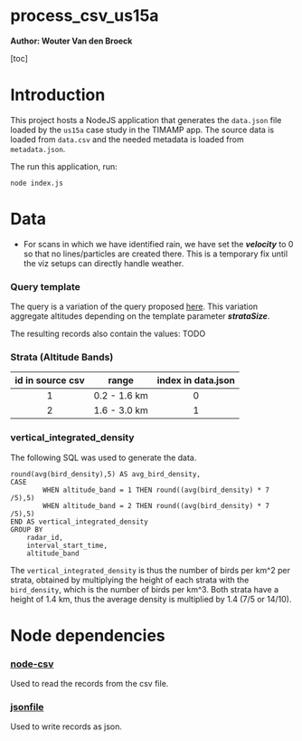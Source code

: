 
<h1>process_csv_us15a</h1>

**Author: Wouter Van den Broeck**

[toc]

# Introduction

This project hosts a NodeJS application that generates the `data.json` file loaded by the `us15a` case study in the TIMAMP app. The source data is loaded from `data.csv` and the needed metadata is loaded from `metadata.json`. 

The run this application, run:

```
node index.js
```

# Data

- For scans in which we have identified rain, we have set the ___velocity___ to 0 so that no lines/particles are created there. This is a temporary fix until the viz setups can directly handle weather.


### Query template

The query is a variation of the query proposed [here](https://github.com/enram/case-study/tree/master/data/bird-migration-altitude-profiles#aggregation).
This variation aggregate altitudes depending on the template parameter ___strataSize___.

The resulting records also contain the values:
TODO

### Strata (Altitude Bands)

| id in source csv | range | index in data.json |
|:----------------:|-------|:--------------------:|
| 1 | 0.2 - 1.6 km | 0 |
| 2 | 1.6 - 3.0 km | 1 |

### vertical_integrated_density

The following SQL was used to generate the data.

```
round(avg(bird_density),5) AS avg_bird_density,
CASE
        WHEN altitude_band = 1 THEN round((avg(bird_density) * 7 /5),5)
        WHEN altitude_band = 2 THEN round((avg(bird_density) * 7 /5),5)
END AS vertical_integrated_density
GROUP BY
    radar_id,
    interval_start_time,
    altitude_band
```
The `vertical_integrated_density` is thus the number of birds per km^2 per strata, obtained by multiplying the height of each strata with the `bird_density`, which is the number of birds per km^3. Both strata have a height of 1.4 km, thus the average density is multiplied by 1.4 (7/5 or 14/10).

# Node dependencies

### [node-csv](https://github.com/wdavidw/node-csv)

Used to read the records from the csv file.

### [jsonfile](https://www.npmjs.com/package/jsonfile)

Used to write records as json.


